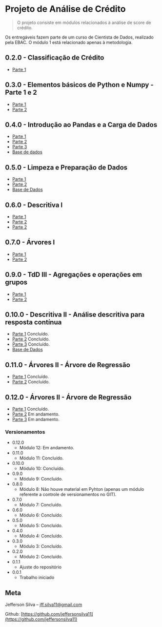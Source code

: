 # Projeto de Análise de Crédito
> O projeto consiste em módulos relacionados à análise de score de crédito.

Os entregáveis fazem parte de um curso de Cientista de Dados, realizado pela EBAC. O módulo 1 está relacionado apenas à metodologia.

## 0.2.0 - Classificação de Crédito

* [Parte 1](#)

## 0.3.0 - Elementos básicos de Python e Numpy - Parte 1 e 2

* [Parte 1](#)
* [Parte 2](#)

## 0.4.0 - Introdução ao Pandas e a Carga de Dados

* [Parte 1](#)
* [Parte 2](#)
* [Parte 3](#)
* [Base de dados](#)

## 0.5.0 - Limpeza e Preparação de Dados

* [Parte 1](#)
* [Parte 2](#)
* [Base de Dados](#)

## 0.6.0 - Descritiva I

* [Parte 1](#)
* [Parte 2](#)
* [Parte 2](3)

## 0.7.0 - Árvores I

* [Parte 1](#)
* [Parte 2](#)

## 0.9.0 - TdD III - Agregações e operações em grupos

* [Parte 1](#)
* [Parte 2](#)

## 0.10.0 - Descritiva II - Análise descritiva para resposta contínua

* [Parte 1](#) Concluído.
* [Parte 2](#) Concluído.
* [Parte 3](#) Concluído.
* [Base de Dados](#)

## 0.11.0 - Árvores II - Árvore de Regressão

* [Parte 1](#) Concluído.
* [Parte 2](#) Concluído.

## 0.12.0 - Árvores II - Árvore de Regressão

* [Parte 1](#) Concluído.
* [Parte 2](#) Em andamento.
* [Parte 3](#) Em andamento.

### Versionamentos

* 0.12.0
    * Módulo 12: Em andamento.
* 0.11.0
    * Módulo 11: Concluído.
* 0.10.0
    * Módulo 10: Concluído.
* 0.9.0
    * Módulo 9: Concluído.
* 0.8.0
    * Módulo 8: Não houve material em Pyhton (apenas um módulo referente a controle de versionamentos no GIT).
* 0.7.0
    * Módulo 7: Concluído.
* 0.6.0
    * Módulo 6: Concluído.
* 0.5.0
    * Módulo 5: Concluído.
* 0.4.0
    * Módulo 4: Concluído.
* 0.3.0
    * Módulo 3: Concluído.
* 0.2.0
    * Módulo 2: Concluído.
* 0.1.1
    * Ajuste do repositório
* 0.0.1
    * Trabalho iniciado

## Meta

Jefferson Silva – jff.silva11@gmail.com

Github: [https://github.com/jeffersonsilva11](https://github.com/jeffersonsilva11)